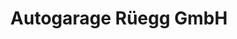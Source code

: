 ---
title: "Autogarage Rüegg GmbH"
url: /dietikon/autogarage-rueegg-gmbh-vorstadtstrasse/
shop: Autowerkstatt
---